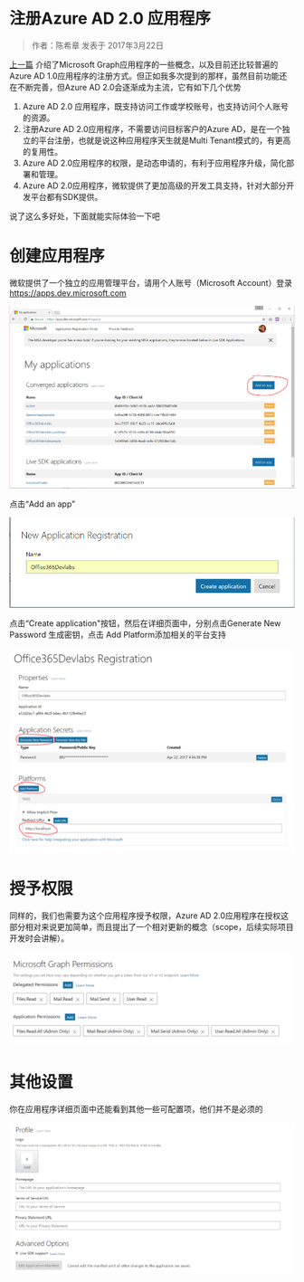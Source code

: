 # 注册Azure AD 2.0 应用程序
> 作者：陈希章 发表于 2017年3月22日

[上一篇](applicationregisteration.md) 介绍了Microsoft Graph应用程序的一些概念，以及目前还比较普遍的Azure AD 1.0应用程序的注册方式。但正如我多次提到的那样，虽然目前功能还在不断完善，但Azure AD 2.0会逐渐成为主流，它有如下几个优势

1. Azure AD 2.0 应用程序，既支持访问工作或学校账号，也支持访问个人账号的资源。
2. 注册Azure AD 2.0应用程序，不需要访问目标客户的Azure AD，是在一个独立的平台注册，也就是说这种应用程序天生就是Multi Tenant模式的，有更高的复用性。
3. Azure AD 2.0应用程序的权限，是动态申请的，有利于应用程序升级，简化部署和管理。
4. Azure AD 2.0应用程序，微软提供了更加高级的开发工具支持，针对大部分开发平台都有SDK提供。

说了这么多好处，下面就能实际体验一下吧

# 创建应用程序

微软提供了一个独立的应用管理平台，请用个人账号（Microsoft Account）登录 <https://apps.dev.microsoft.com>

![](images/azuread20-portal.PNG)

点击“Add an app”

![](images/azure20-addanapp.PNG)

点击“Create application"按钮，然后在详细页面中，分别点击Generate New Password 生成密钥，点击 Add Platform添加相关的平台支持

![](images/azuread20-application-details.PNG)


# 授予权限

同样的，我们也需要为这个应用程序授予权限，Azure AD 2.0应用程序在授权这部分相对来说更加简单，而且提出了一个相对更新的概念（scope，后续实际项目开发时会讲解）。

![](images/azure20-permission.PNG)

# 其他设置
你在应用程序详细页面中还能看到其他一些可配置项，他们并不是必须的

![](images/azure20-otheroptions.PNG)